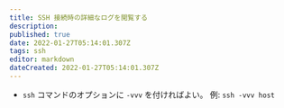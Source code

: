 ```yaml
---
title: SSH 接続時の詳細なログを閲覧する
description: 
published: true
date: 2022-01-27T05:14:01.307Z
tags: ssh
editor: markdown
dateCreated: 2022-01-27T05:14:01.307Z
---
```


* `ssh` コマンドのオプションに `-vvv` を付ければよい。
例: `ssh -vvv host`